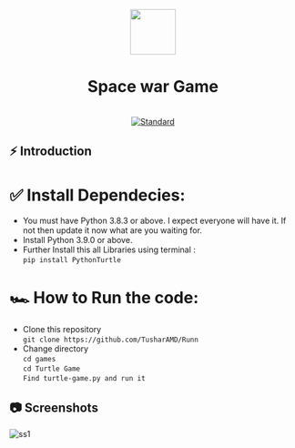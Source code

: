  <p align="center">
    <img alt="" height="80" src="./img/add-read.png">
  </a>
</p>
<h1 align="center">Space war  Game</h1>

<div align="center">

</div>

<br />

<div align="center">
  <!-- Standard -->
  <a href="https://standardjs.com">
    <img src="https://img.shields.io/badge/code%20style-standard-brightgreen.svg?style=flat-square"
      alt="Standard" />
  </a>
</div>

## ⚡️  Introduction


# ✅ Install Dependecies:
  - You must have Python 3.8.3 or above. I expect everyone will have it. If not then update it now what are you waiting for.
  - Install Python 3.9.0 or above.
  - Further Install this all Libraries using terminal : <br>
    ```pip install PythonTurtle```

# 🏎️  How to Run the code:

- Clone this repository <br>
```git clone https://github.com/TusharAMD/Runn```
- Change directory <br>
```cd games``` <br>
```cd Turtle Game```      <br>
```Find turtle-game.py and run it```

## 📷 Screenshots

![ss1]()
